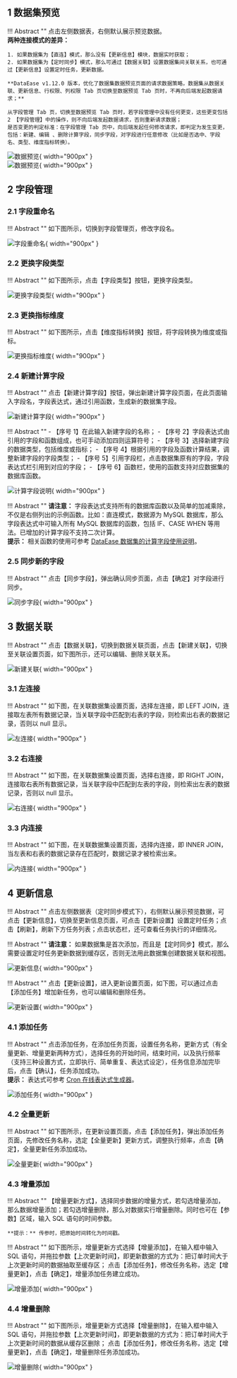 ## 1 数据集预览!!! Abstract ""    点击左侧数据表，右侧默认展示预览数据。      **两种连接模式的差异：**      1. 如果数据集为【直连】模式，那么没有【更新信息】模块，数据实时获取；      2. 如果数据集为【定时同步】模式，那么可通过【数据关联】设置数据集间关联关系，也可通过【更新信息】设置定时任务，更新数据。    **DataEase v1.12.0 版本，优化了数据集数据预览页面的请求数据策略，数据集从数据关联、更新信息、行权限、列权限 Tab 页切换至数据预览 Tab 页时，不再向后端发起数据请求；**      从字段管理 Tab 页，切换至数据预览 Tab 页时，若字段管理中没有任何更变，这些更变包括 2 【字段管理】中的操作，则不向后端发起数据请求，否则重新请求数据；      是否变更的判定标准：在字段管理 Tab 页中，向后端发起任何修改请求，即判定为发生变更，包括：新建、编辑 、删除计算字段，同步字段，对字段进行任意修改（比如是否选中、字段名、类型、维度指标转换）。 ![数据预览](../img/dataset_configuration/数据预览-直连.png){ width="900px" }  ![数据预览](../img/dataset_configuration/数据预览-定时刷新.png){ width="900px" }## 2 字段管理### 2.1 字段重命名!!! Abstract ""    如下图所示，切换到字段管理页，修改字段名。![字段重命名](../img/dataset_configuration/字段重命名.png){ width="900px" }### 2.2 更换字段类型!!! Abstract ""    如下图所示，点击【字段类型】按钮，更换字段类型。![更换字段类型](../img/dataset_configuration/更换字段类型.png){ width="900px" }### 2.3 更换指标维度!!! Abstract ""    如下图所示，点击【维度指标转换】按钮，将字段转换为维度或指标。![更换指标维度](../img/dataset_configuration/更换指标维度.png){ width="900px" }### 2.4 新建计算字段!!! Abstract ""    点击【新建计算字段】按钮，弹出新建计算字段页面，在此页面输入字段名，字段表达式，通过引用函数，生成新的数据集字段。![新建计算字段](../img/dataset_configuration/新建计算字段.png){ width="900px" } !!! Abstract ""    - 【序号 1】在此输入新建字段的名称；    - 【序号 2】字段表达式由引用的字段和函数组成，也可手动添加四则运算符号；    - 【序号 3】选择新建字段的数据类型，包括维度或指标；    - 【序号 4】根据引用的字段及函数计算结果，调整新建字段的字段类型；    - 【序号 5】引用字段栏，点击数据集原有的字段，字段表达式栏引用到对应的字段；    - 【序号 6】函数栏，使用的函数支持对应数据集的数据库函数。![计算字段说明](../img/dataset_configuration/计算字段说明.png){ width="900px" }!!! Abstract ""    **请注意：** 字段表达式支持所有的数据库函数以及简单的加减乘除，不仅是右侧列出的示例函数。比如：直连模式，数据源为 MySQL 数据库，那么字段表达式中可输入所有 MySQL 数据库的函数，包括 IF、CASE WHEN 等用法。已增加的计算字段不支持二次计算。      **提示：** 相关函数的使用可参考 [DataEase 数据集的计算字段使用说明](https://kb.fit2cloud.com/archives/17)。### 2.5 同步新的字段    !!! Abstract ""    点击【同步字段】，弹出确认同步页面，点击【确定】对字段进行同步。![同步字段](../img/dataset_configuration/同步字段.png){ width="900px" }## 3 数据关联!!! Abstract ""    点击【数据关联】，切换到数据关联页面，点击【新建关联】，切换至关联设置页面，如下图所示，还可以编辑、删除关联关系。![新建关联](../img/dataset_configuration/新建关联.png){ width="900px" }### 3.1 左连接!!! Abstract ""    如下图，在关联数据集设置页面，选择左连接，即 LEFT JOIN，连接取左表所有数据记录，当关联字段中匹配到右表的字段，则检索出右表的数据记录，否则以 null 显示。![左连接](../img/dataset_configuration/左连接.png){ width="900px" }### 3.2 右连接!!! Abstract ""    如下图，在关联数据集设置页面，选择右连接，即 RIGHT JOIN，连接取右表所有数据记录，当关联字段中匹配到左表的字段，则检索出左表的数据记录，否则以 null 显示。![右连接](../img/dataset_configuration/右连接.png){ width="900px" }### 3.3 内连接!!! Abstract ""    如下图，在关联数据集设置页面，选择内连接，即 INNER JOIN，当左表和右表的数据记录存在匹配时，数据记录才被检索出来。![内连接](../img/dataset_configuration/内连接.png){ width="900px" }## 4 更新信息!!! Abstract ""    点击左侧数据表（定时同步模式下），右侧默认展示预览数据，可点击【更新信息】，切换至更新信息页面，可点击【更新设置】设置定时任务；点击【刷新】，刷新下方任务列表；点击状态栏，还可查看任务执行的详细情况。!!! Abstract ""    **请注意：** 如果数据集是首次添加，而且是【定时同步】模式，那么需要设置定时任务更新数据到缓存区，否则无法用此数据集创建数据关联和视图。![更新信息](../img/dataset_configuration/更新信息.png){ width="900px" }!!! Abstract ""    点击【更新设置】，进入更新设置页面，如下图，可以通过点击【添加任务】增加新任务，也可以编辑和删除任务。![更新设置](../img/dataset_configuration/更新设置.png){ width="900px" }### 4.1 添加任务!!! Abstract ""    点击添加任务，在添加任务页面，设置任务名称，更新方式（有全量更新、增量更新两种方式），选择任务的开始时间，结束时间，以及执行频率（支持三种设置方式，立即执行、简单重复、表达式设定），任务信息添加完毕后，点击【确认】，任务添加成功。      **提示：** 表达式可参考 [Cron 在线表达式生成器](http://cron.ciding.cc/)。![添加任务](../img/dataset_configuration/添加任务.png){ width="900px" }### 4.2 全量更新!!! Abstract ""    如下图所示，在更新设置页面，点击【添加任务】，弹出添加任务页面，先修改任务名称，选定【全量更新】更新方式，调整执行频率，点击【确定】，全量更新任务添加成功。![全量更新](../img/dataset_configuration/全量更新.png){ width="900px" }### 4.3 增量添加!!! Abstract ""    【增量更新方式】，选择同步数据的增量方式，若勾选增量添加，那么数据增量添加；若勾选增量删除，那么对数据实行增量删除。同时也可在【参数】区域，输入 SQL 语句的时间参数。          **提示：** 传参时，把原始时间转化为时间戳。!!! Abstract ""     如下图所示，增量更新方式选择【增量添加】，在输入框中输入 SQL 语句，并拖拉参数【上次更新时间】，即更新数据的方式为：把订单时间大于上次更新时间的数据抽取至缓存区；    点击【添加任务】，修改任务名称，选定【增量更新】，点击【确定】，增量添加任务建立成功。![增量添加](../img/dataset_configuration/增量添加.png){ width="900px" }### 4.4 增量删除!!! Abstract ""    如下图所示，增量更新方式选择【增量删除】，在输入框中输入 SQL 语句，并拖拉参数【上次更新时间】，即更新数据的方式为：把订单时间大于上次更新时间的数据从缓存区删除；    点击【添加任务】，修改任务名称，选定【增量更新】，点击【确定】，增量删除任务添加成功。![增量删除](../img/dataset_configuration/增量删除.png){ width="900px" }